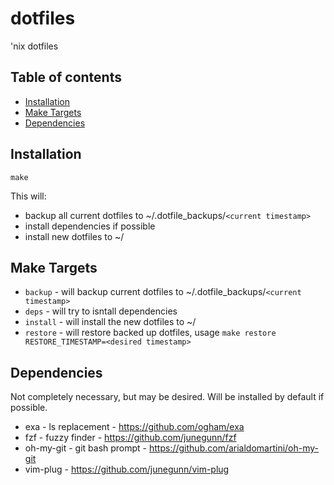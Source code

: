 dotfiles
========

'nix dotfiles

Table of contents
-----------------

- [Installation](#installation)
- [Make Targets](#targets)
- [Dependencies](#dependencies)

<a name="installation"></a>
Installation
------------

```make```

This will:
- backup all current dotfiles to ~/.dotfile_backups/`<current timestamp>`
- install dependencies if possible
- install new dotfiles to ~/

<a name="targets"></a>
Make Targets
------------

- `backup` - will backup current dotfiles to ~/.dotfile_backups/`<current timestamp>`
- `deps` - will try to isntall dependencies
- `install` - will install the new dotfiles to ~/
- `restore` - will restore backed up dotfiles, usage `make restore RESTORE_TIMESTAMP=<desired timestamp>`

<a name="dependencies"></a>
Dependencies
------------

Not completely necessary, but may be desired.  Will be installed by default if possible.

- exa - ls replacement - https://github.com/ogham/exa
- fzf - fuzzy finder - https://github.com/junegunn/fzf
- oh-my-git - git bash prompt - https://github.com/arialdomartini/oh-my-git
- vim-plug - https://github.com/junegunn/vim-plug

